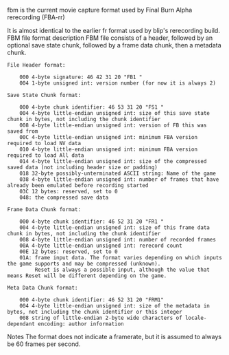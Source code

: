 fbm is the current movie capture format used by Final Burn Alpha rerecording (FBA-rr)

It is almost identical to the earlier fr format used by blip's rerecording build.
FBM file format description
FBM file consists of a header, followed by an optional save state chunk, followed by a frame data chunk, then a metadata chunk.

```
File Header format:

    000 4-byte signature: 46 42 31 20 "FB1 "
    004 1-byte unsigned int: version number (for now it is always 2)

Save State Chunk format:

    000 4-byte chunk identifier: 46 53 31 20 "FS1 "
    004 4-byte little-endian unsigned int: size of this save state chunk in bytes, not including the chunk identifier
    008 4-byte little-endian unsigned int: version of FB this was saved from
    00C 4-byte little-endian unsigned int: minimum FBA version required to load NV data
    010 4-byte little-endian unsigned int: minimum FBA version required to load All data
    014 4-byte little-endian unsigned int: size of the compressed saved data (not including header size or padding)
    018 32-byte possibly-unterminated ASCII string: Name of the game
    038 4-byte little-endian unsigned int: number of frames that have already been emulated before recording started
    03C 12 bytes: reserved, set to 0
    048: the compressed save data

Frame Data Chunk format:

    000 4-byte chunk identifier: 46 52 31 20 "FR1 "
    004 4-byte little-endian unsigned int: size of this frame data chunk in bytes, not including the chunk identifier
    008 4-byte little-endian unsigned int: number of recorded frames
    00A 4-byte little-endian unsigned int: rerecord count
    00E 12 bytes: reserved, set to 0
    01A: frame input data. The format varies depending on which inputs the game supports and may be compressed (unknown).
         Reset is always a possible input, although the value that means Reset will be different depending on the game.

Meta Data Chunk format:

    000 4-byte chunk identifier: 46 52 31 20 "FRM1"
    004 4-byte little-endian unsigned int: size of the metadata in bytes, not including the chunk identifier or this integer
    008 string of little-endian 2-byte wide characters of locale-dependant encoding: author information
```
Notes
The format does not indicate a framerate, but it is assumed to always be 60 frames per second.